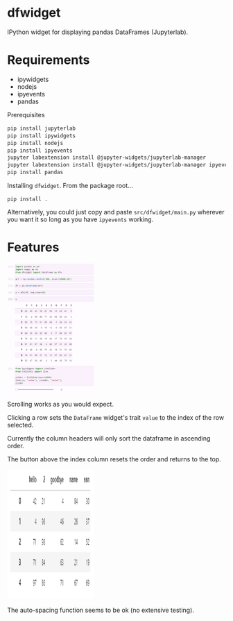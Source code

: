 # dfwidget
IPython widget for displaying pandas DataFrames (Jupyterlab).

# Requirements
* ipywidgets
* nodejs
* ipyevents
* pandas

Prerequisites
```bash
pip install jupyterlab
pip install ipywidgets
pip install nodejs
pip install ipyevents
jupyter labextension install @jupyter-widgets/jupyterlab-manager
jupyter labextension install @jupyter-widgets/jupyterlab-manager ipyevents
pip install pandas
```

Installing `dfwidget`. 
From the package root...
```
pip install .
```

Alternatively, you could just copy and paste `src/dfwidget/main.py` wherever you want it so long as you have `ipyevents` working.



# Features
<img src="examples/demo.gif" alt="alt text" width=200 height=300>

Scrolling works as you would expect. 

Clicking a row sets the `DataFrame` widget's trait `value` to the index of the row selected.

Currently the column headers will only sort the dataframe in ascending order.

The button above the index column resets the order and returns to the top.

<img src="examples/headers.png" alt="alt text" width=200 height=300>

The auto-spacing function seems to be ok (no extensive testing).




 
